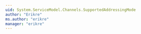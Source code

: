 ```yaml
---
uid: System.ServiceModel.Channels.SupportedAddressingMode
author: "Erikre"
ms.author: "erikre"
manager: "erikre"
---
```

